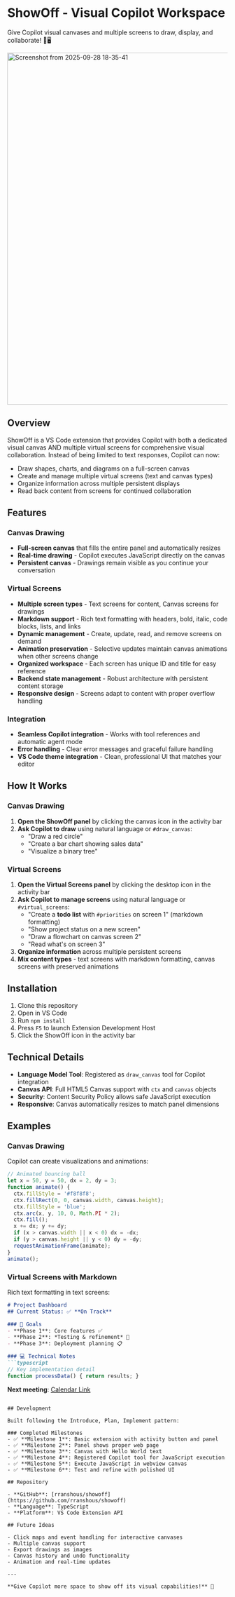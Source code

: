 # ShowOff - Visual Copilot Workspace

Give Copilot visual canvases and multiple screens to draw, display, and collaborate! 🎨🖥️

<img width="1966" height="803" alt="Screenshot from 2025-09-28 18-35-41" src="https://github.com/user-attachments/assets/7128ee5a-f45c-481e-ab9a-5e65005ec3d5" />

## Overview

ShowOff is a VS Code extension that provides Copilot with both a dedicated visual canvas AND multiple virtual screens for comprehensive visual collaboration. Instead of being limited to text responses, Copilot can now:

- Draw shapes, charts, and diagrams on a full-screen canvas  
- Create and manage multiple virtual screens (text and canvas types)
- Organize information across multiple persistent displays
- Read back content from screens for continued collaboration

## Features

### Canvas Drawing
- **Full-screen canvas** that fills the entire panel and automatically resizes
- **Real-time drawing** - Copilot executes JavaScript directly on the canvas
- **Persistent canvas** - Drawings remain visible as you continue your conversation

### Virtual Screens  
- **Multiple screen types** - Text screens for content, Canvas screens for drawings
- **Markdown support** - Rich text formatting with headers, bold, italic, code blocks, lists, and links
- **Dynamic management** - Create, update, read, and remove screens on demand
- **Animation preservation** - Selective updates maintain canvas animations when other screens change
- **Organized workspace** - Each screen has unique ID and title for easy reference
- **Backend state management** - Robust architecture with persistent content storage
- **Responsive design** - Screens adapt to content with proper overflow handling

### Integration
- **Seamless Copilot integration** - Works with tool references and automatic agent mode
- **Error handling** - Clear error messages and graceful failure handling  
- **VS Code theme integration** - Clean, professional UI that matches your editor

## How It Works

### Canvas Drawing
1. **Open the ShowOff panel** by clicking the canvas icon in the activity bar  
2. **Ask Copilot to draw** using natural language or `#draw_canvas`:
   - "Draw a red circle"
   - "Create a bar chart showing sales data"
   - "Visualize a binary tree"

### Virtual Screens
1. **Open the Virtual Screens panel** by clicking the desktop icon in the activity bar
2. **Ask Copilot to manage screens** using natural language or `#virtual_screens`:
   - "Create a **todo list** with `#priorities` on screen 1" (markdown formatting)
   - "Show project status on a new screen"  
   - "Draw a flowchart on canvas screen 2"
   - "Read what's on screen 3"
3. **Organize information** across multiple persistent screens
4. **Mix content types** - text screens with markdown formatting, canvas screens with preserved animations

## Installation

1. Clone this repository
2. Open in VS Code
3. Run `npm install`
4. Press `F5` to launch Extension Development Host
5. Click the ShowOff icon in the activity bar

## Technical Details

- **Language Model Tool**: Registered as `draw_canvas` tool for Copilot integration
- **Canvas API**: Full HTML5 Canvas support with `ctx` and `canvas` objects
- **Security**: Content Security Policy allows safe JavaScript execution
- **Responsive**: Canvas automatically resizes to match panel dimensions

## Examples

### Canvas Drawing
Copilot can create visualizations and animations:

```javascript
// Animated bouncing ball
let x = 50, y = 50, dx = 2, dy = 3;
function animate() {
  ctx.fillStyle = '#f8f8f8';
  ctx.fillRect(0, 0, canvas.width, canvas.height);
  ctx.fillStyle = 'blue';
  ctx.arc(x, y, 10, 0, Math.PI * 2);
  ctx.fill();
  x += dx; y += dy;
  if (x > canvas.width || x < 0) dx = -dx;
  if (y > canvas.height || y < 0) dy = -dy;
  requestAnimationFrame(animate);
}
animate();
```

### Virtual Screens with Markdown
Rich text formatting in text screens:

```markdown
# Project Dashboard
## Current Status: ✅ **On Track**

### 🎯 Goals
- **Phase 1**: Core features ✅
- **Phase 2**: *Testing & refinement* 🔄  
- **Phase 3**: Deployment planning 📋

### 💻 Technical Notes
```typescript
// Key implementation detail
function processData() { return results; }
```

**Next meeting**: [Calendar Link](https://calendar.app)
```

## Development

Built following the Introduce, Plan, Implement pattern:

### Completed Milestones
- ✅ **Milestone 1**: Basic extension with activity button and panel
- ✅ **Milestone 2**: Panel shows proper web page
- ✅ **Milestone 3**: Canvas with Hello World text
- ✅ **Milestone 4**: Registered Copilot tool for JavaScript execution
- ✅ **Milestone 5**: Execute JavaScript in webview canvas
- ✅ **Milestone 6**: Test and refine with polished UI

## Repository

- **GitHub**: [rranshous/showoff](https://github.com/rranshous/showoff)
- **Language**: TypeScript
- **Platform**: VS Code Extension API

## Future Ideas

- Click maps and event handling for interactive canvases
- Multiple canvas support
- Export drawings as images
- Canvas history and undo functionality
- Animation and real-time updates

---

**Give Copilot more space to show off its visual capabilities!** 🚀
